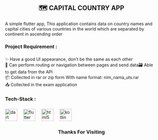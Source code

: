 <h2 align="center">🗺️ CAPITAL COUNTRY APP</h2>

###

<p align="left">A simple flutter app, This application contains data on country names and capital cities of various countries in the world which are separated by continent in ascending order</p>

###

<h3 align="left">Project Requirement :</h3>

###

<p align="left">✨ Have a good UI appearance, don't be the same as each other<br>📑 Can perform routing or navigation between pages and send data🗃️ Able to get data from the API <br>📦 Collected in rar or zip form With name format: nim_nama_uts.rar<br>📤 Collected in the exam application</p>

###

<h3 align="left">Tech-Stack :</h3>

###

<div align="left">
  <img src="https://cdn.jsdelivr.net/gh/devicons/devicon/icons/dart/dart-original.svg" height="40" alt="dart logo"  />
  <img width="12" />
  <img src="https://cdn.jsdelivr.net/gh/devicons/devicon/icons/flutter/flutter-original.svg" height="40" alt="flutter logo"  />
  <img width="12" />
  <img src="https://cdn.jsdelivr.net/gh/devicons/devicon/icons/html5/html5-original.svg" height="40" alt="html5 logo"  />
  <img width="12" />
  <img src="https://cdn.jsdelivr.net/gh/devicons/devicon/icons/kotlin/kotlin-original.svg" height="40" alt="kotlin logo"  />
</div>

###

<h3 align="center">Thanks For Visiting</h3>

###
